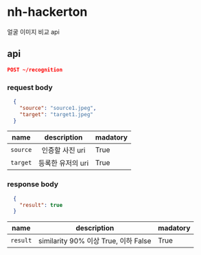 # nh-hackerton

얼굴 이미지 비교 api

## api

```json
POST ~/recognition
```


### request body
```json
  {
    "source": "source1.jpeg",
    "target": "target1.jpeg"
  }
```
| name        | description     | madatory |
| ------------- |:-------------:| ------------- |
| `source`      | 인증할 사진 uri | True |
| `target`      | 등록한 유저의 uri | True |


### response body
```json
  {
    "result": true
  }
```

| name        | description     | madatory |
| ------------- |:-------------:| ------------- |
| `result`      | similarity 90% 이상 True, 이하 False | True |
